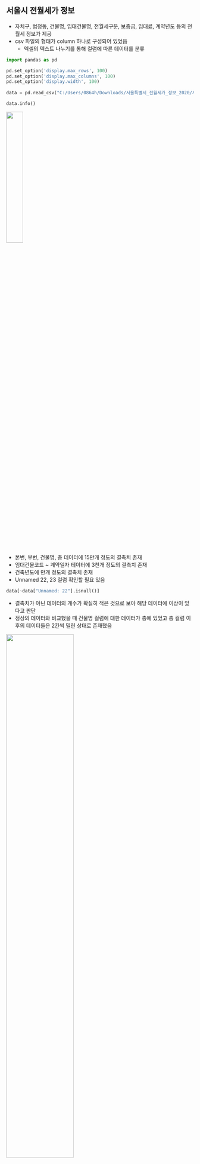 ## 서울시 전월세가 정보

- 자치구, 법정동, 건물명, 임대건물명, 전월세구분, 보증금, 임대료, 계약년도 등의 전월세 정보가 제공
- csv 파일의 형태가 column 하나로 구성되어 있었음
  - 엑셀의 텍스트 나누기를 통해 컬럼에 따른 데이터를 분류

```python
import pandas as pd

pd.set_option('display.max_rows', 100)
pd.set_option('display.max_columns', 100)
pd.set_option('display.width', 100)
              
data = pd.read_csv("C:/Users/0864h/Downloads/서울특별시_전월세가_정보_2020/서울특별시_전월세가_정보_2020.csv", encoding="CP949")

data.info()
```

<img src="https://user-images.githubusercontent.com/58063806/126503714-a2e63128-760f-4372-9278-c0ea423d9d44.png" width=30% />

- 본번, 부번, 건물명, 층 데이터에 15만개 정도의 결측치 존재
- 임대건물코드 ~ 계약일자 테이터에 3천개 정도의 결측치 존재
- 건축년도에 만개 정도의 결측치 존재
- Unnamed 22, 23 컬럼 확인할 필요 있음

```python
data[~data["Unnamed: 22"].isnull()]
```

- 결측치가 아닌 데이터의 개수가 확실히 적은 것으로 보아 해당 데이터에 이상이 있다고 판단
- 정상의 데이터와 비교했을 때 건물명 컬럼에 대한 데이터가 층에 있었고 층 컬럼 이후의 데이터들은 2칸씩 밀린 상태로 존재했음 

<img src="https://user-images.githubusercontent.com/58063806/126504440-375c27c7-c9d6-4da0-9f14-6f438b294b1d.png" width=60% />

```python
data.loc[~data["Unnamed: 22"].isnull(), "건물명"] = data.loc[~data["Unnamed: 22"].isnull(), "층"].values
data.loc[~data["Unnamed: 22"].isnull(), "층":"건축년도"] = data.loc[~data
                                                               ["Unnamed: 22"].isnull(), "임대건물명":].values
```

- 데이터 재배치

```python
cols = ["임대면적", "보증금", "임대료"]
data[cols].describe()
```

- 전체 데이터에 대해 임대면적, 보증금, 임대료에 대한 통계량을 확인

<img src="https://user-images.githubusercontent.com/58063806/126506198-1a97949d-ef86-4df1-8668-3d5d51b61634.png" width=50% />

```python
print(data["전월세구분"].unique())
# array(['준전세', '준월세', '전세', '월세', nan], dtype=object)
print(data["전월세구분"].describe())
# count     514763
# unique         4
# top           전세
# freq      310100
```

- 전월세구분 데이터는 결측치를 제외하고 준전세, 준월세, 전세, 월세 4가지로 구성
- 60% 정도의 비율로 전세의 비중이 높은 것을 알 수 있음

```python
refacted_data = data.pivot_table(["임대료", "보증금"], index=["자치구명", "법정동명", "전월세구분"], 
                                 aggfunc=["mean", "max", "min", "count"])
refacted_data
```

- 각 구의 동, 전월세 별로 보증금과 임대료의 평균, 최대, 최소, 빈도를 추출

<img src="https://user-images.githubusercontent.com/58063806/126520344-780d7eb1-34da-4102-98c5-8e756c5c3115.png" width=80%/>

```python
def show(gu, Type):
    df = refacted_data[(refacted_data.reset_index(["법정동명", "전월세구분"]).index == gu)]
    df = df.reset_index("전월세구분")[df.reset_index("전월세구분")["전월세구분"].isin([Type])]
    return df

df = show("강남구", "월세")
df
```

- EX) 강남구에 속한 각 동별 월세의 보증금, 임대료 평균, 최대, 최소, 빈도

<img src="https://user-images.githubusercontent.com/58063806/126521198-fb5952e7-72e5-4b1f-ac6b-36c86409b6bb.png" width=80%/>

```python
from matplotlib import patches

plt.rcParams.update({'font.size': 20})
fig = df["mean"].plot.bar(grid=True, title="월세", figsize=(25, 15), rot=45)
for bar in fig.patches:
    fig.annotate(round(bar.get_height()), 
                       (bar.get_x() + bar.get_width() / 2, 
                        bar.get_height()), ha='center', va='center',
                       size=20, xytext=(-1, 8),
                       textcoords='offset points')
```

- EX) 강남구에 속한 각 동별 월세에 해당하는 보증금, 임대료 평균 시각화

<img src="https://user-images.githubusercontent.com/58063806/126522133-2fb3d20d-9ee6-4b10-9dc8-697c6c005411.png" width=80% />